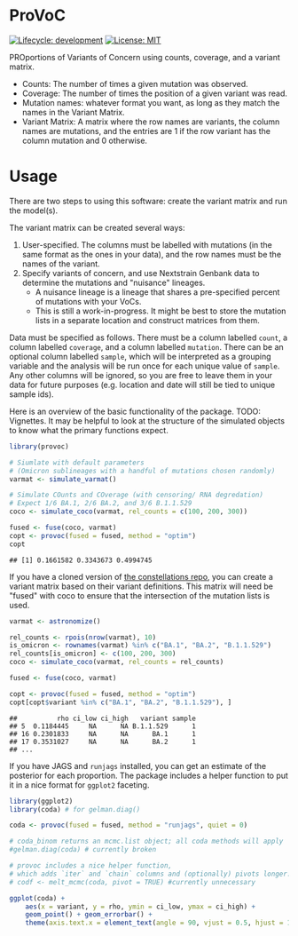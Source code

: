 # ProVoC

[![Lifecycle:
development](https://img.shields.io/badge/lifecycle-experimental-orange.svg)](https://lifecycle.r-lib.org/articles/stages.html#experimental-1)
[![License: MIT](https://img.shields.io/badge/License-MIT-yellow.svg)](https://opensource.org/licenses/MIT)

PROportions of Variants of Concern using counts, coverage, and a variant matrix.

- Counts: The number of times a given mutation was observed.
- Coverage: The number of times the position of a given variant was read.
- Mutation names: whatever format you want, as long as they match the names in the Variant Matrix.
- Variant Matrix: A matrix where the row names are variants, the column names are mutations, and the entries are 1 if the row variant has the column mutation and 0 otherwise.

# Usage

There are two steps to using this software: create the variant matrix and run the model(s).

The variant matrix can be created several ways:

1. User-specified. The columns must be labelled with mutations (in the same format as the ones in your data), and the row names must be the names of the variant.
2. Specify variants of concern, and use Nextstrain Genbank data to determine the mutations and "nuisance" lineages.
    - A nuisance lineage is a lineage that shares a pre-specified percent of mutations with your VoCs.
    - This is still a work-in-progress. It might be best to store the mutation lists in a separate location and construct matrices from them.

Data must be specified as follows.
There must be a column labelled `count`, a column labelled `coverage`, and a column labelled `mutation`.
There can be an optional column labelled `sample`, which will be interpreted as a grouping variable and the analysis will be run once for each unique value of `sample`.
Any other columns will be ignored, so you are free to leave them in your data for future purposes (e.g. location and date will still be tied to unique sample ids).

Here is an overview of the basic functionality of the package. TODO: Vignettes.
It may be helpful to look at the structure of the simulated objects to know what the primary functions expect.

```R
library(provoc)

# Siumlate with default parameters
# (Omicron sublineages with a handful of mutations chosen randomly)
varmat <- simulate_varmat()

# Simulate COunts and COverage (with censoring/ RNA degredation)
# Expect 1/6 BA.1, 2/6 BA.2, and 3/6 B.1.1.529
coco <- simulate_coco(varmat, rel_counts = c(100, 200, 300))

fused <- fuse(coco, varmat)
copt <- provoc(fused = fused, method = "optim")
copt
```

```
## [1] 0.1661582 0.3343673 0.4994745
```

If you have a cloned version of [the constellations repo](https://github.com/cov-lineages/constellations), you can create a variant matrix based on their variant definitions.
This matrix will need be "fused" with coco to ensure that the intersection of the mutation lists is used.

```R
varmat <- astronomize()

rel_counts <- rpois(nrow(varmat), 10)
is_omicron <- rownames(varmat) %in% c("BA.1", "BA.2", "B.1.1.529")
rel_counts[is_omicron] <- c(100, 200, 300)
coco <- simulate_coco(varmat, rel_counts = rel_counts)

fused <- fuse(coco, varmat)

copt <- provoc(fused = fused, method = "optim")
copt[copt$variant %in% c("BA.1", "BA.2", "B.1.1.529"), ]
```

```
##          rho ci_low ci_high   variant sample
## 5  0.1184445     NA      NA B.1.1.529      1
## 16 0.2301833     NA      NA      BA.1      1
## 17 0.3531027     NA      NA      BA.2      1
## ...
```

If you have JAGS and `runjags` installed, you can get an estimate of the posterior for each proportion.
The package includes a helper function to put it in a nice format for `ggplot2` faceting.

```R
library(ggplot2)
library(coda) # for gelman.diag()

coda <- provoc(fused = fused, method = "runjags", quiet = 0)

# coda_binom returns an mcmc.list object; all coda methods will apply
#gelman.diag(coda) # currently broken

# provoc includes a nice helper function,
# which adds `iter` and `chain` columns and (optionally) pivots longer.
# codf <- melt_mcmc(coda, pivot = TRUE) #currently unnecessary

ggplot(coda) +
    aes(x = variant, y = rho, ymin = ci_low, ymax = ci_high) +
    geom_point() + geom_errorbar() +
    theme(axis.text.x = element_text(angle = 90, vjust = 0.5, hjust = 1))
```

